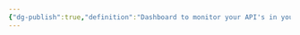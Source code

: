```yaml
---
{"dg-publish":true,"definition":"Dashboard to monitor your API's in your API Gateway","tags":["concept/SRE/cloud"],"permalink":"/concepts/api-portal/","dgPassFrontmatter":true}
---
```


